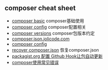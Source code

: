 ## composer cheat sheet

- [composer basic](basic.md) composer基础使用
- [composer config](config.md) composer配置相关
- [composer versions](versions.md) composer包版本约定
- [composer.json.jolicode.com](http://composer.json.jolicode.com/)
- [composer config](https://getcomposer.org/doc/06-config.md)
- [recover composer.json](recover_composer.json.md) 恢复composer.json
- [packagist.org 配置 Github Hook让包自动更新](packagist_hook.md)
- [composer使用常见错误](error.md)